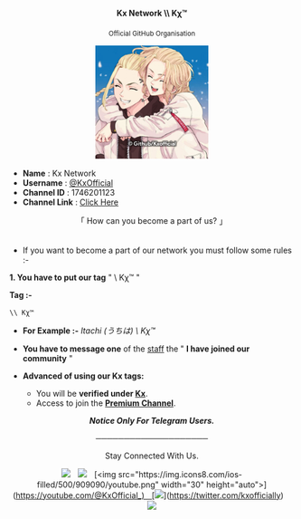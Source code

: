 <div align="center">

**Kx Network \\\ Kχ™**

<sub>Official GitHub Organisation</sub>



[<img src="https://github.com/KxOfficial/.GitHub/blob/main/Assets/Xoxo.jpg" width="200px" height="auto">](https://github.com/KxOfficial)

</div>

- **Name** : Kx Network
- **Username** : [@KxOfficial](https://telegram.me/KxOfficial)
- **Channel ID** : 1746201123
- **Channel Link** : [Click Here](https://telwgram.me/KxOfficial)

</div>
<div align="center">
「 How can you become a part of us? 」

</div>
ㅤ

- If you want to become a part of our network you must follow some rules :-

**1. You have to put our tag** " \\ Kχ™ "

**Tag :-** 

```
\\ Kχ™
```
- **For Example :-** *Itachi (うちは) \\ Kχ™*
ㅤ
- **You have to message one** of the [staff]() the " **I have joined our community** "

- **Advanced of using our Kx tags:**
  - You will be **verified under [Kx]()**.
  - Access to join the **[Premium Channel]()**.

<div align="center">

***Notice Only For Telegram Users.***

────────────────────

Stay Connected With Us.

[<img src="https://img.icons8.com/ios-filled/500/909090/telegram-app.png" width="30px" height="auto">](https://telegram.me/KxOfficial)ㅤ[<img src="https://img.icons8.com/ios-filled/500/909090/instagram-new--v1.png" width="32" height="auto">](https://instagram.com/kxofficially_)ㅤ[<img src="https://img.icons8.com/ios-filled/500/909090/youtube.png" width="30" height="auto">](https://youtube.com/@KxOfficial_)ㅤ[<img src="https://img.icons8.com/ios-filled/500/909090/twitter.png" width="30" height="auto">](https://twitter.com/kxofficially)ㅤ[<img src="https://img.icons8.com/ios-filled/500/909090/facebook-new.png" width="30" height="auto">](https://www.facebook.com/KxOfficially)

<div>

